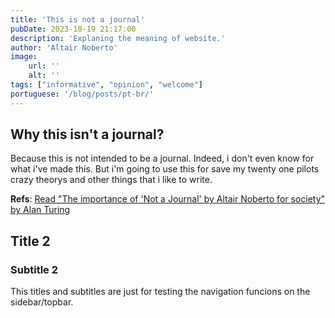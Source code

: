 ```yaml
---
title: 'This is not a journal'
pubDate: 2023-10-19 21:17:00
description: 'Explaning the meaning of website.'
author: 'Altair Noberto'
image:
    url: ''
    alt: ''
tags: ["informative", "opinion", "welcome"]
portuguese: '/blog/posts/pt-br/'
---
```


## Why this isn't a journal?

Because this is not intended to be a journal.
Indeed, i don't even know for what i've made this.
But i'm going to use this for save my twenty one pilots crazy theorys and other things that i like to write.

**Refs**: <a href="https://www.youtube.com/watch?v=dQw4w9WgXcQ" target="_blank">Read "The importance of 'Not a Journal' by Altair Noberto for society" by Alan Turing</a>

## Title 2

### Subtitle 2

This titles and subtitles are just for testing the navigation funcions on the sidebar/topbar.